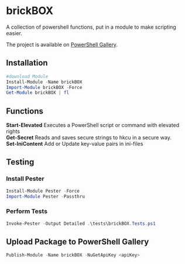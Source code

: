 # brickBOX

A collection of powershell functions, put in a module to make scripting easier. 

The project is available on [PowerShell Gallery](https://www.powershellgallery.com/packages/brickBOX).


## Installation

``` powershell
#download Module 
Install-Module -Name brickBOX
Import-Module brickBOX -Force
Get-Module brickBOX | fl
```

## Functions

**Start-Elevated** Executes a PowerShell script or command with elevated rights  
**Get-Secret** Reads and saves secure strings to hkcu in a secure way.  
**Set-IniContent** Add or Update key-value pairs in ini-files  


## Testing

### Install Pester

``` powershell
Install-Module Pester -Force
Import-Module Pester -Passthru
```

### Perform Tests

``` powershell
Invoke-Pester -Output Detailed .\tests\brickBOX.Tests.ps1 
```

## Upload Package to PowerShell Gallery
``` powershell
Publish-Module -Name brickBOX -NuGetApiKey <apiKey>
```
